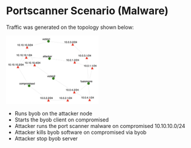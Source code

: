 # Portscanner Scenario (Malware)

Traffic was generated on the topology shown below:

<img src="../byob.jpg" alt="Experiment topology" width="50%"/>

- Runs byob on the attacker node
- Starts the byob client on compromised
- Attacker runs the port scanner malware on compromised 10.10.10.0/24
- Attacker kills byob software on compromised via byob
- Attacker stop byob server

